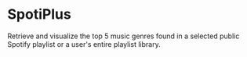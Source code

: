 # SpotiPlus
Retrieve and visualize the top 5 music genres found in a selected public Spotify playlist or a user's entire playlist library.
